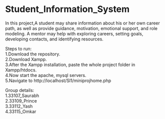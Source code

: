 # Student_Information_System

In this project,A student may share information about his or her own career path, as well as provide guidance, motivation, emotional support, and role modeling. A mentor may help with exploring careers, setting goals, developing contacts, and identifying resources. <br>

Steps to run: <br>
1.Download the repository. <br>
2.Download Xampp. <br>
3.After the Xampp installation, paste the whole project folder in Xampp/htdocs. <br>
4.Now start the apache, mysql servers. <br>
5.Navigate to http://localhost/Sl1/miniprojhome.php <br>

Group details:<br>
1.33107_Saurabh <br>
2.33109_Prince <br>
3.33112_Yash <br>
4.33115_Omkar <br>
